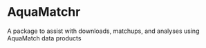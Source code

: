# AquaMatchr
A package to assist with downloads, matchups, and analyses using AquaMatch data products 
